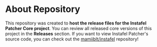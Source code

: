 # About Repository

This repository was created to **host the release files for the Instafel Patcher Core project**. You can review all released core versions of this project in the **Releases** section.
If you want to view Instafel Patcher's source code, you can check out the [mamiiblt/instafel](https://github.com/mamiiblt/instafel) repository!
